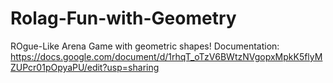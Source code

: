 # Rolag-Fun-with-Geometry
ROgue-Like Arena Game with geometric shapes!
Documentation: https://docs.google.com/document/d/1rhqT_oTzV6BWtzNVgopxMpkK5flyMZUPcr01pOpyaPU/edit?usp=sharing
